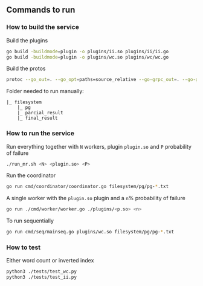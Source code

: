 ## Commands to run

### How to build the service

Build the plugins

```bash
go build -buildmode=plugin -o plugins/ii.so plugins/ii/ii.go
go build -buildmode=plugin -o plugins/wc.so plugins/wc/wc.go
```

Build the protos

```bash
protoc --go_out=. --go_opt=paths=source_relative --go-grpc_out=. --go-grpc_opt=paths=source_relative  common/protos/communication.protos
```

Folder needed to run manually:

```
|_ filesystem
    |_ pg
    |_ parcial_result
    |_ final_result
```

### How to run the service

Run everything together with `N` workers, plugin `plugin.so` and `P` probability of failure

```bash
./run_mr.sh <N> <plugin.so> <P>
```

Run the coordinator

```bash
go run cmd/coordinator/coordinator.go filesystem/pg/pg-*.txt
```

A single worker with the `plugin.so` plugin and a `n`% probability of failure

```bash
go run ./cmd/worker/worker.go ./plugins/<p.so> <n>
```

To run sequentially

```bash
go run cmd/seq/mainseq.go plugins/wc.so filesystem/pg/pg-*.txt
```

### How to test

Either word count or inverted index

```bash
python3 ./tests/test_wc.py
python3 ./tests/test_ii.py
```
